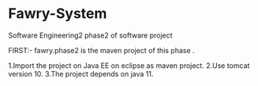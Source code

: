 # Fawry-System
Software Engineering2 
phase2 of software project

FIRST:- fawry.phase2 is the maven project of this phase .


1.Import the project on Java EE on eclipse as maven project.
2.Use tomcat version 10.
3.The project depends on java 11.





